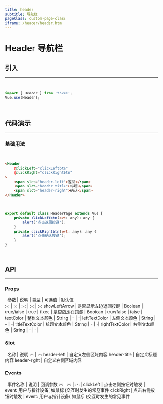 ```yaml
---
title: header
subtitle: 导航栏
pageClass: custom-page-class
iframe: /header/header.htm
---
```


# Header 导航栏

## 引入
---
&nbsp;
```js
import { Header } from 'tsvue';
Vue.use(Header);
```

&nbsp;&nbsp;
## 代码演示
---
### 基础用法
&nbsp;
```html
<Header 
    @clickLeft="clickLeftbtn" 
    @clickRight="clickRightbtn"
>
    <span slot="header-left">返回</span>
    <span slot="header-title">标题</span>
    <span slot="header-right">确认</span>
</Header>
```
&nbsp;
```js
export default class HeaderPage extends Vue {
    private clickLeftbtn(evt: any): any {
        alert('点击返回按键');
    }
    private clickRightbtn(evt: any): any {
        alert('点击确认按键');
    }
}
```
&nbsp;&nbsp;
## API
---
### Props
&nbsp;
参数 | 说明 |  类型 | 可选值 | 默认值  
:-: | :-: | :-: | :-: | :-:
showLeftArrow | 是否显示左边返回按键 | Boolean | true/false | true |
fixed | 是否固定在顶部 | Boolean | true/false | false |
textColor | 整体文本颜色 | String | - | -| 
leftTextColor | 左侧文本颜色 | String | - | -| 
titleTextColor | 标题文本颜色 | String | - | -| 
rightTextColor | 右侧文本颜色 | String | - | -| 

### Slot
&nbsp;
名称 | 说明
:-: | :-:
header-left | 自定义左侧区域内容
header-title | 自定义标题内容
header-right | 自定义右侧区域内容

### Events
&nbsp;
事件名称 | 说明 | 回调参数
:-: | :-: | :-: |
clickLeft | 点击左侧按钮时触发 | event: 用户与指针设备( 如鼠标 )交互时发生的常见事件
clickRight | 点击右侧按钮时触发 | event: 用户与指针设备( 如鼠标 )交互时发生的常见事件


